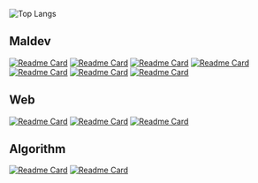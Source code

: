 <!--
**RubenWihler/RubenWihler** is a ✨ _special_ ✨ repository because its `README.md` (this file) appears on your GitHub profile.

Here are some ideas to get you started:

- 🔭 I’m currently working on ...
- 🌱 I’m currently learning ...
- 👯 I’m looking to collaborate on ...
- 🤔 I’m looking for help with ...
- 💬 Ask me about ...
- 📫 How to reach me: ...
- 😄 Pronouns: ...
- ⚡ Fun fact: ...
-->

![Top Langs](https://github-readme-stats.vercel.app/api/top-langs/?username=RubenWihler&size_weight=0.1&count_weight=1&langs_count=10&hide_progress=true)

## Maldev
[![Readme Card](https://github-readme-stats.vercel.app/api/pin/?username=RubenWihler&repo=Simple-Reverse-Shell)](https://github.com/anuraghazra/github-readme-stats)
[![Readme Card](https://github-readme-stats.vercel.app/api/pin/?username=RubenWihler&repo=Simple-Keylogger)](https://github.com/anuraghazra/github-readme-stats)
[![Readme Card](https://github-readme-stats.vercel.app/api/pin/?username=RubenWihler&repo=Process-Injection-Test )](https://github.com/anuraghazra/github-readme-stats)
[![Readme Card](https://github-readme-stats.vercel.app/api/pin/?username=RubenWihler&repo=Access-Token-Manipulation-Test)](https://github.com/anuraghazra/github-readme-stats)
[![Readme Card](https://github-readme-stats.vercel.app/api/pin/?username=RubenWihler&repo=Dll-Injector)](https://github.com/anuraghazra/github-readme-stats)
[![Readme Card](https://github-readme-stats.vercel.app/api/pin/?username=RubenWihler&repo=fake_visual_virus)](https://github.com/anuraghazra/github-readme-stats)
[![Readme Card](https://github-readme-stats.vercel.app/api/pin/?username=RubenWihler&repo=Trojan-Test)](https://github.com/anuraghazra/github-readme-stats)



## Web
[![Readme Card](https://github-readme-stats.vercel.app/api/pin/?username=RubenWihler&repo=WebMultiplayerGameTest)](https://github.com/anuraghazra/github-readme-stats)
[![Readme Card](https://github-readme-stats.vercel.app/api/pin/?username=RubenWihler&repo=PetitesAnnonceGUI)](https://github.com/anuraghazra/github-readme-stats)
[![Readme Card](https://github-readme-stats.vercel.app/api/pin/?username=RubenWihler&repo=ContactDirectory)](https://github.com/anuraghazra/github-readme-stats)



## Algorithm
[![Readme Card](https://github-readme-stats.vercel.app/api/pin/?username=RubenWihler&repo=MergeSortAlgorithm)](https://github.com/anuraghazra/github-readme-stats)
[![Readme Card](https://github-readme-stats.vercel.app/api/pin/?username=RubenWihler&repo=A_star_project)](https://github.com/anuraghazra/github-readme-stats)

